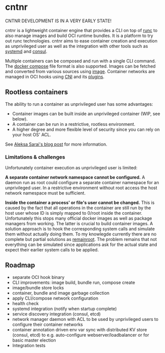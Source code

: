 # cntnr

CNTNR DEVELOPMENT IS IN A VERY EARLY STATE!

cntnr is a lightweight container engine that provides a CLI on top of [runc](https://github.com/opencontainers/runc) to also manage images and build OCI runtime bundles. It is a platform to try out runc technologies.
cntnr aims to ease container creation and execution as unprivileged user as well as the integration with other tools such as [systemd](https://www.freedesktop.org/wiki/Software/systemd/) and [consul](https://www.consul.io/).

Multiple containers can be composed and run with a single CLI command.
The [docker compose](https://docs.docker.com/compose/compose-file/) file format is also supported.
Images can be fetched and converted from various sources using [image](https://github.com/containers/image).
Container networks are managed in OCI hooks using [CNI](https://github.com/containernetworking/cni) and its [plugins](https://github.com/containernetworking/plugins).


## Rootless containers

The ability to run a container as unprivileged user has some advantages:

- Container images can be built inside an unprivileged container (WIP, see below).
- A container can be run in a restrictive, rootless environment.
- A higher degree and more flexible level of security since you can rely on your host OS' ACL.

See [Aleksa Sarai's blog post](https://www.cyphar.com/blog/post/rootless-containers-with-runc) for more information.


### Limitations & challenges

Unfortunately container execution as unprivileged user is limited:


**A separate container network namespace cannot be configured.**
A daemon run as root could configure a separate container namespace for an unprivileged user.
In a restrictive environment without root access the host network namespace must be sufficient.


**Inside the container a process' or file's user cannot be changed.**
This is caused by the fact that all operations in the container are still run by the host user whose ID is simply mapped to 0/root inside the container.
Unfortunately this stops many official docker images as well as package managers from working. The latter is crucial to build container images.
A solution approach is to hook the corresponding system calls and simulate them without actually doing them.
To my knowlegde currently there are no complete but partial solutions as [remainroot](https://github.com/cyphar/remainroot).
The problem remains that not everything can be simulated since applications ask for the actual state and expect their earlier system calls to be applied.




## Roadmap

- separate OCI hook binary
- CLI improvements: image build, bundle run, compose create
- image/bundle store locks
- container, bundle and image garbage collection
- apply CLI/compose network configuration
- health check
- systemd integration (notify when startup complete)
- service discovery integration (consul, etcd)
- network manager daemon with ACL to be used by unprivileged users to configure their container networks
- container annotation driven env var sync with distributed KV store (consul, etcd) to e.g. auto-configure webserver/loadbalancer or for basic master election
- Integration tests